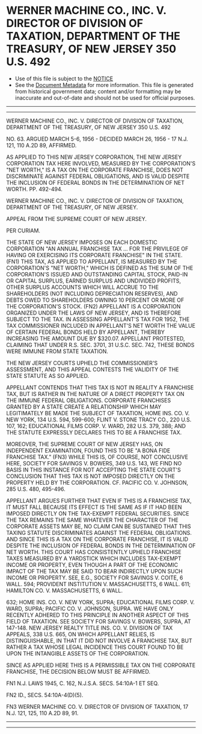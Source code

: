 ---
---

# WERNER MACHINE CO., INC. V. DIRECTOR OF DIVISION OF TAXATION, DEPARTMENT OF THE TREASURY, OF NEW JERSEY 350 U.S. 492

* Use of this file is subject to the [NOTICE](https://github.com/publicdocs/notice/blob/master/NOTICE)
* See the [Document Metadata](../../../) for more information.
  This file is generated from historical government data; content and/or formatting may be inaccurate and out-of-date and should not be used for official purposes.

----------
----------

WERNER MACHINE CO., INC. V. DIRECTOR OF DIVISION OF TAXATION, DEPARTMENT OF THE TREASURY, OF NEW JERSEY 350 U.S. 492

NO. 63.  ARGUED MARCH 5-6, 1956 - DECIDED MARCH 26, 1956 - 17 N.J. 121, 110 A.2D 89, AFFIRMED.

AS APPLIED TO THIS NEW JERSEY CORPORATION, THE NEW JERSEY CORPORATION TAX HERE INVOLVED, MEASURED BY THE CORPORATION'S "NET WORTH," IS A TAX ON THE CORPORATE FRANCHISE, DOES NOT DISCRIMINATE AGAINST FEDERAL OBLIGATIONS, AND IS VALID DESPITE THE INCLUSION OF FEDERAL BONDS IN THE DETERMINATION OF NET WORTH.  PP. 492-494.

WERNER MACHINE CO., INC. V. DIRECTOR OF DIVISION OF TAXATION, DEPARTMENT OF THE TREASURY, OF NEW JERSEY.

APPEAL FROM THE SUPREME COURT OF NEW JERSEY.

PER CURIAM.

THE STATE OF NEW JERSEY IMPOSES ON EACH DOMESTIC CORPORATION "AN ANNUAL FRANCHISE TAX  ...  FOR THE PRIVILEGE OF HAVING OR EXERCISING ITS CORPORATE FRANCHISE" IN THE STATE.  (FN1)  THIS TAX, AS APPLIED TO APPELLANT, IS MEASURED BY THE CORPORATION'S "NET WORTH," WHICH IS DEFINED AS THE SUM OF THE CORPORATION'S ISSUED AND OUTSTANDING CAPITAL STOCK, PAID-IN OR CAPITAL SURPLUS, EARNED SURPLUS AND UNDIVIDED PROFITS, OTHER SURPLUS ACCOUNTS WHICH WILL ACCRUE TO THE SHAREHOLDERS (NOT INCLUDING DEPRECIATION RESERVES), AND DEBTS OWED TO SHAREHOLDERS OWNING 10 PERCENT OR MORE OF THE CORPORATION'S STOCK.  (FN2)  APPELLANT IS A CORPORATION ORGANIZED UNDER THE LAWS OF NEW JERSEY, AND IS THEREFORE SUBJECT TO THE TAX.  IN ASSESSING APPELLANT'S TAX FOR 1952, THE TAX COMMISSIONER INCLUDED IN APPELLANT'S NET WORTH THE VALUE OF CERTAIN FEDERAL BONDS HELD BY APPELLANT, THEREBY INCREASING THE AMOUNT DUE BY $320.07.  APPELLANT PROTESTED, CLAIMING THAT UNDER R.S. SEC. 3701, 31 U.S.C. SEC. 742, THESE BONDS WERE IMMUNE FROM STATE TAXATION.

THE NEW JERSEY COURTS UPHELD THE COMMISSIONER'S ASSESSMENT, AND THIS APPEAL CONTESTS THE VALIDITY OF THE STATE STATUTE AS SO APPLIED.

APPELLANT CONTENDS THAT THIS TAX IS NOT IN REALITY A FRANCHISE TAX, BUT IS RATHER IN THE NATURE OF A DIRECT PROPERTY TAX ON THE IMMUNE FEDERAL OBLIGATIONS.  CORPORATE FRANCHISES GRANTED BY A STATE CREATE A RELATIONSHIP WHICH MAY LEGITIMATELY BE MADE THE SUBJECT OF TAXATION, HOME INS. CO. V. NEW YORK, 134 U.S. 594, 599-600; FLINT V. STONE TRACY CO., 220 U.S. 107, 162; EDUCATIONAL FILMS CORP. V. WARD, 282 U.S. 379, 388; AND THE STATUTE EXPRESSLY DECLARES THIS TO BE A FRANCHISE TAX.

MOREOVER, THE SUPREME COURT OF NEW JERSEY HAS, ON INDEPENDENT EXAMINATION, FOUND THIS TO BE "A BONA FIDE FRANCHISE TAX."  (FN3) WHILE THIS IS, OF COURSE, NOT CONCLUSIVE HERE, SOCIETY FOR SAVINGS V. BOWERS, 349 U.S. 143, WE FIND NO BASIS IN THIS INSTANCE FOR NOT ACCEPTING THE STATE COURT'S CONCLUSION THAT THIS TAX IS NOT IMPOSED DIRECTLY ON THE PROPERTY HELD BY THE CORPORATION.  CF. PACIFIC CO. V. JOHNSON, 285 U.S. 480, 495-496.

APPELLANT ARGUES FURTHER THAT EVEN IF THIS IS A FRANCHISE TAX, IT MUST FALL BECAUSE ITS EFFECT IS THE SAME AS IF IT HAD BEEN IMPOSED DIRECTLY ON THE TAX-EXEMPT FEDERAL SECURITIES.  SINCE THE TAX REMAINS THE SAME WHATEVER THE CHARACTER OF THE CORPORATE ASSETS MAY BE, NO CLAIM CAN BE SUSTAINED THAT THIS TAXING STATUTE DISCRIMINATES AGAINST THE FEDERAL OBLIGATIONS.  AND SINCE THIS IS A TAX ON THE CORPORATE FRANCHISE, IT IS VALID DESPITE THE INCLUSION OF FEDERAL BONDS IN THE DETERMINATION OF NET WORTH.  THIS COURT HAS CONSISTENTLY UPHELD FRANCHISE TAXES MEASURED BY A YARDSTICK WHICH INCLUDES TAX-EXEMPT INCOME OR PROPERTY, EVEN THOUGH A PART OF THE ECONOMIC IMPACT OF THE TAX MAY BE SAID TO BEAR INDIRECTLY UPON SUCH INCOME OR PROPERTY.  SEE, E.G., SOCIETY FOR SAVINGS V. COITE, 6 WALL.  594; PROVIDENT INSTITUTION V. MASSACHUSETTS, 6 WALL.  611; HAMILTON CO. V. MASSACHUSETTS, 6 WALL.

632; HOME INS. CO. V. NEW YORK, SUPRA; EDUCATIONAL FILMS CORP. V. WARD, SUPRA; PACIFIC CO. V. JOHNSON, SUPRA.  WE HAVE ONLY RECENTLY ADHERED TO THIS PRINCIPLE IN ANOTHER ASPECT OF THIS FIELD OF TAXATION.  SEE SOCIETY FOR SAVINGS V. BOWERS, SUPRA, AT 147-148.  NEW JERSEY REALTY TITLE INS. CO. V. DIVISION OF TAX APPEALS, 338 U.S. 665, ON WHICH APPELLANT RELIES, IS DISTINGUISHABLE, IN THAT IT DID NOT INVOLVE A FRANCHISE TAX, BUT RATHER A TAX WHOSE LEGAL INCIDENCE THIS COURT FOUND TO BE UPON THE INTANGIBLE ASSETS OF THE CORPORATION.

SINCE AS APPLIED HERE THIS IS A PERMISSIBLE TAX ON THE CORPORATE FRANCHISE, THE DECISION BELOW MUST BE AFFIRMED.

FN1  N.J. LAWS 1945, C. 162, N.J.S.A. SECS. 54:10A-1 ET SEQ.

FN2  ID., SECS. 54:10A-4(D)(5).

FN3  WERNER MACHINE CO. V. DIRECTOR OF DIVISION OF TAXATION, 17 N.J. 121, 125, 110 A.2D 89, 91.


----------
----------

